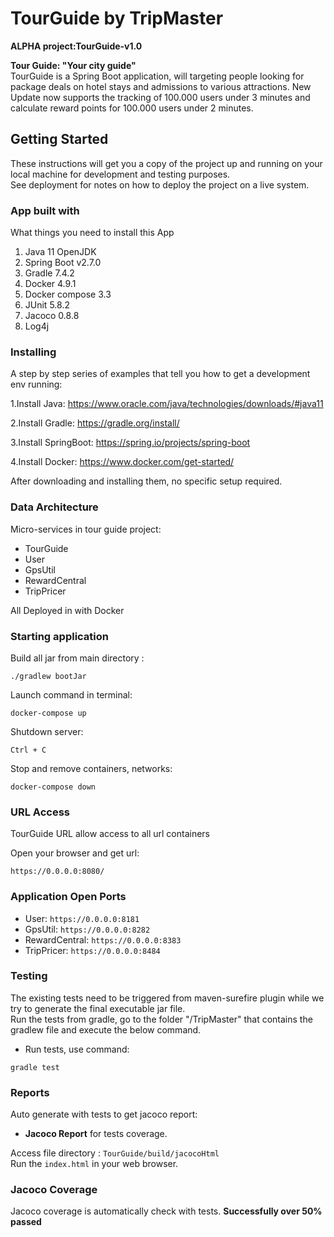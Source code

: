 # TourGuide by TripMaster
**ALPHA project:TourGuide-v1.0**

**Tour Guide: "Your city guide"** <br>
TourGuide is a Spring Boot application, will targeting people looking for package deals on hotel stays and admissions to various attractions.
New Update now supports the tracking of 100.000 users under 3 minutes and calculate reward points for 100.000 users under 2 minutes.


## Getting Started
These instructions will get you a copy of the project up and running on your local machine for development
and testing purposes.</br>
See deployment for notes on how to deploy the project on a live system.


### App built with
What things you need to install this App
1. Java 11 OpenJDK
2. Spring Boot v2.7.0
3. Gradle 7.4.2
4. Docker 4.9.1
5. Docker compose 3.3
6. JUnit 5.8.2
7. Jacoco 0.8.8
8. Log4j


### Installing
A step by step series of examples that tell you how to get a development env running:

1.Install Java:
https://www.oracle.com/java/technologies/downloads/#java11

2.Install Gradle:
https://gradle.org/install/

3.Install SpringBoot:
https://spring.io/projects/spring-boot

4.Install Docker:
https://www.docker.com/get-started/

After downloading and installing them, no specific setup required.


### Data Architecture
Micro-services in tour guide project:
* TourGuide
* User
* GpsUtil
* RewardCentral
* TripPricer 

All Deployed in with Docker

### Starting application
Build all jar from main directory :
```
./gradlew bootJar
```

Launch command in terminal:
```
docker-compose up
```

Shutdown server:
```shell
Ctrl + C
```

Stop and remove containers, networks:
```
docker-compose down
```


### URL Access
TourGuide URL allow access to all url containers

Open your browser and get url:
```
https://0.0.0.0:8080/
```

### Application Open Ports
- User: ```https://0.0.0.0:8181```
- GpsUtil: ```https://0.0.0.0:8282```
- RewardCentral: ```https://0.0.0.0:8383```
- TripPricer: ```https://0.0.0.0:8484```

### Testing
The existing tests need to be triggered from maven-surefire plugin while we try to generate the final executable jar file.<br>
Run the tests from gradle, go to the folder "/TripMaster" that contains the gradlew file and execute the below command.

* Run tests, use command:
```shell
gradle test
```


### Reports
Auto generate with tests to get jacoco report:
- **Jacoco Report** for tests coverage.

Access file directory : `TourGuide/build/jacocoHtml` <br>
Run the `index.html` in your web browser.


### Jacoco Coverage
Jacoco coverage is automatically check with tests.
**Successfully over 50% passed**